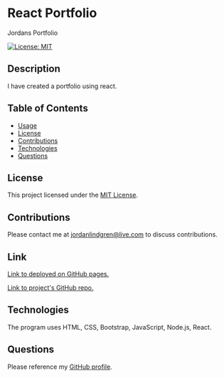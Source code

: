 # React Portfolio

Jordans Portfolio

[![License: MIT](https://img.shields.io/badge/License-MIT-yellow.svg)](https://opensource.org/licenses/MIT)

## Description

I have created a portfolio using react.

## Table of Contents

- [Usage](#usage)
- [License](#license)
- [Contributions](#contributions)
- [Technologies](#technologies)
- [Questions](#questions)

## License

This project licensed under the [MIT License](https://opensource.org/licenses/MIT).

## Contributions

Please contact me at <jordanlindgren@live.com> to discuss contributions.

## Link

[Link to deployed on GitHub pages.](https://jordanlindgren.github.io/reactPortfolio/)

[Link to project's GitHub repo.](https://github.com/jordanlindgren/reactPortfolio)

## Technologies

The program uses HTML, CSS, Bootstrap, JavaScript, Node.js, React.

## Questions

Please reference my [GitHub profile](https://github.com/jordanlindgren).
